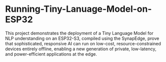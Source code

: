 # Running-Tiny-Lanuage-Model-on-ESP32
This project demonstrates the deployment of a Tiny Language Model for NLP understanding on an ESP32-S3, compiled using the SynapEdge, prove that sophisticated, responsive AI can run on low-cost, resource-constrained devices entirely offline, enabling a new generation of private, low-latency, and power-efficient applications at the edge.
